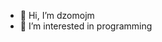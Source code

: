 - 👋 Hi, I’m dzomojm
- 👀 I’m interested in programming

<!---
dzomojm/dzomojm is a ✨ special ✨ repository because its `README.md` (this file) appears on your GitHub profile.
You can click the Preview link to take a look at your changes.
--->
